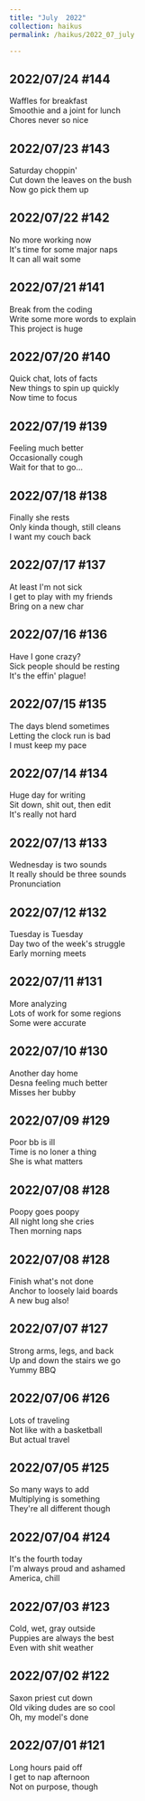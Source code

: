 ```yaml
---
title: "July  2022"
collection: haikus
permalink: /haikus/2022_07_july

---
```

## 2022/07/24 #144
Waffles for breakfast \
Smoothie and a joint for lunch \
Chores never so nice

## 2022/07/23 #143
Saturday choppin' \
Cut down the leaves on the bush \
Now go pick them up


## 2022/07/22 #142
No more working now \
It's time for some major naps \
It can all wait some

## 2022/07/21 #141
Break from the coding \
Write some more words to explain \
This project is huge


## 2022/07/20 #140
Quick chat, lots of facts \
New things to spin up quickly \
Now time to focus

## 2022/07/19 #139
Feeling much better \
Occasionally cough \
Wait for that to go...

## 2022/07/18 #138
Finally she rests \
Only kinda though, still cleans \
I want my couch back

## 2022/07/17 #137
At least I'm not sick \
I get to play with my friends \
Bring on a new char

## 2022/07/16 #136
Have I gone crazy? \
Sick people should be resting \
It's the effin' plague!

## 2022/07/15 #135
The days blend sometimes \
Letting the clock run is bad \
I must keep my pace

## 2022/07/14 #134
Huge day for writing \
Sit down, shit out, then edit \
It's really not hard

## 2022/07/13 #133
Wednesday is two sounds \
It really should be three sounds \
Pronunciation

## 2022/07/12 #132
Tuesday is Tuesday \
Day two of the week's struggle \
Early morning meets

## 2022/07/11 #131
More analyzing \
Lots of work for some regions \
Some were accurate

## 2022/07/10 #130
Another day home \
Desna feeling much better \
Misses her bubby

## 2022/07/09 #129
Poor bb is ill \
Time is no loner a thing \
She is what matters

## 2022/07/08 #128
Poopy goes poopy \
All night long she cries \
Then morning naps

## 2022/07/08 #128
Finish what's not done \
Anchor to loosely laid boards \
A new bug also!

## 2022/07/07 #127
Strong arms, legs, and back \
Up and down the stairs we go \
Yummy BBQ

## 2022/07/06 #126
Lots of traveling \
Not like with a basketball \
But actual travel

## 2022/07/05 #125
So many ways to add \
Multiplying is something \
They're all different though

## 2022/07/04 #124
It's the fourth today \
I'm always proud and ashamed \
America, chill

## 2022/07/03 #123
Cold, wet, gray outside \
Puppies are always the best \
Even with shit weather

## 2022/07/02 #122
Saxon priest cut down \
Old viking dudes are so cool \
Oh, my model's done

## 2022/07/01 #121
Long hours paid off \
I get to nap afternoon \
Not on purpose, though




<!-- Tana on eesti
vabariigiaastapaev
joogid koigile -->



<!-- Heading 1
======

Heading 2  
======

Heading 3
====== -->
